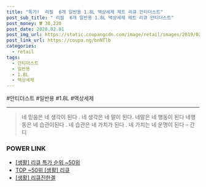 ```yaml
--- 
title: "특가!  리필  6개 일반용 1.8L 액상세제 제트 리큐 안티더스트" 
post_sub_title: " 리필  6개 일반용 1.8L 액상세제 제트 리큐 안티더스트" 
post_money: ₩ 38,220 
post_date: 2020.02.01 
post_img_url: https://static.coupangcdn.com/image/retail/images/2019/02/22/20/7/3fa77614-c0d1-41e6-a3f4-56975e7b3bb6.jpg 
post_link_url: https://coupa.ng/bnNTlb 
categories: 
  - retail 
tags: 
  - 안티더스트 
  - 일반용 
  - 1.8L 
  - 액상세제 
--- 
```

  #안티더스트 #일반용 #1.8L #액상세제 
<hr> 

> 네 믿음은 네 생각이 된다 . 네 생각은  네 말이 된다. 네말은 네 행동이 된다 네행동은 네 습관이된다 . 네 습관은 네 가치가 된다 . 네 가치는 네 운명이 된다 – 간디 


### POWER LINK

* <a href="https://blog.naver.com/sakai111/221792259752" target="_blank"> [생활] 리큐 특가 순위 ~50위</a>
* <a href="https://blog.naver.com/an0733/221792259756" target="_blank"> TOP ~50위 [생활] 리큐</a>
* <a href="https://blog.naver.com/fasyy4321/221759095796" target="_blank"> [생활] 리큐진한겔  </a>
